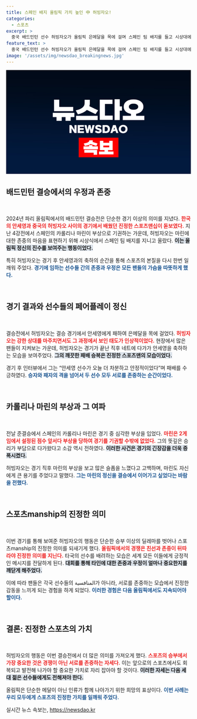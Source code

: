 ```yaml
---
title: 스페인 배지 올림픽 가치 높인 中 허빙자오!
categories:
  - 스포츠
excerpt: >
  중국 배드민턴 선수 허빙자오가 올림픽 은메달을 목에 걸며 스페인 팀 배지를 들고 시상대에 올라 진정한 스포츠맨 정신을 보여주었다. 부상으로 기권한 스페인 선수에 대한 존중의 표시로, 경기 후에도 패배를 깨끗이 받아들이며 눈물의 동료애를 드러냈다.
feature_text: >
  중국 배드민턴 선수 허빙자오가 올림픽 은메달을 목에 걸며 스페인 팀 배지를 들고 시상대에 올라 진정한 스포츠맨 정신을 보여주었다. 부상으로 기권한 스페인 선수에 대한 존중의 표시로, 경기 후에도 패배를 깨끗이 받아들이며 눈물의 동료애를 드러냈다.
image: '/assets/img/newsdao_breakingnews.jpg'
---
```


<p><img src="/assets/img/newsdao_breakingnews.jpg" alt="ontimetimes 속보" /></p>

<h2 data-ke-size="size26">배드민턴 결승에서의 우정과 존중</h2>

<p data-ke-size="size16">&nbsp;</p>

<p>2024년 파리 올림픽에서의 배드민턴 결승전은 단순한 경기 이상의 의미를 지녔다. <b><span style="color: #ee2323;">한국의 안세영과 중국의 허빙자오 사이의 경기에서 배웠던 진정한 스포츠맨십이 돋보였다.</span></b> 지난 4강전에서 스페인의 카롤리나 마린이 부상으로 기권하는 가운데, 허빙자오는 마린에 대한 존중의 마음을 표현하기 위해 시상식에서 스페인 팀 배지를 지니고 올랐다. <b><span style="background-color: #21538527;">이는 올림픽 정신의 진수를 보여주는 행동이었다.</span></b> </p>

<p>특히 허빙자오는 경기 후 안세영과의 축하의 순간을 통해 스포츠의 본질을 다시 한번 일깨워 주었다. <b><span style="color: #1a5490;">경기에 임하는 선수들 간의 존중과 우정은 모든 팬들의 가슴을 따뜻하게 했다.</span></b> </p>

<p data-ke-size="size16">&nbsp;</p>

<h2 data-ke-size="size26">경기 결과와 선수들의 페어플레이 정신</h2>

<p data-ke-size="size16">&nbsp;</p>

<p>결승전에서 허빙자오는 결승 경기에서 안세영에게 패하여 은메달을 목에 걸었다. <b><span style="color: #ee2323;">허빙자오는 강한 상대를 마주치면서도 그 과정에서 보인 태도가 인상적이었다.</span></b> 현장에서 많은 팬들이 지켜보는 가운데, 허빙자오는 경기가 끝난 직후 네트에 다가가 안세영을 축하하는 모습을 보여주었다. <b><span style="background-color: #21538527;">그의 깨끗한 패배 승복은 진정한 스포츠맨의 모습이었다.</span></b> </p>

<p>경기 후 인터뷰에서 그는 “안세영 선수가 오늘 더 차분하고 안정적이었다”며 패배를 수긍하였다. <b><span style="color: #1a5490;">승자와 패자의 격을 넘어서 두 선수 모두 서로를 존중하는 순간이었다.</span></b></p>

<p data-ke-size="size16">&nbsp;</p>

<h2 data-ke-size="size26">카롤리나 마린의 부상과 그 여파</h2>

<p data-ke-size="size16">&nbsp;</p>

<p>전날 준결승에서 스페인의 카롤리나 마린은 경기 중 심각한 부상을 입었다. <b><span style="color: #ee2323;">마린은 2게임에서 설정된 점수 앞서다 부상을 당하여 경기를 기권할 수밖에 없었다.</span></b> 그의 뜻깊은 승리가 부담으로 다가왔다고 소감 역시 전하였다. <b><span style="background-color: #21538527;">이러한 사건은 경기의 긴장감을 더욱 증폭시켰다.</span></b> </p>

<p>허빙자오는 경기 직후 마린의 부상을 보고 많은 슬픔을 느꼈다고 고백하며, 마린도 자신에게 큰 용기를 주었다고 말했다. <b><span style="color: #1a5490;">그는 마린의 정신을 결승에서 이어가고 싶었다는 바람을 전했다.</span></b></p>

<p data-ke-size="size16">&nbsp;</p>

<h2 data-ke-size="size26">스포츠manship의 진정한 의미</h2>

<p data-ke-size="size16">&nbsp;</p>

<p>이번 경기를 통해 보여준 허빙자오의 행동은 단순한 승부 이상의 딜레마를 벗어나 스포츠manship의 진정한 의미를 되새기게 했다. <b><span style="color: #ee2323;">올림픽에서의 경쟁은 친선과 존중이 뒤따라야 진정한 의미를 지닌다.</span></b> 타국의 선수를 배려하는 모습은 세계 모든 이들에게 긍정적인 메시지를 전달하게 된다. <b><span style="background-color: #21538527;">대회를 통해 타인에 대한 존중과 우정이 얼마나 중요한지를 깨닫게 해주었다.</span></b> </p>

<p>이에 따라 팬들은 각국 선수들의 المنافسية가 아니라, 서로를 존중하는 모습에서 진정한 감동을 느끼게 되는 경험을 하게 되었다. <b><span style="color: #1a5490;">이러한 경험은 다음 올림픽에서도 지속되어야 할이다.</span></b></p>

<p data-ke-size="size16">&nbsp;</p>

<h2 data-ke-size="size26">결론: 진정한 스포츠의 가치</h2>

<p data-ke-size="size16">&nbsp;</p>

<p>허빙자오의 행동은 이번 결승전에서 더 많은 의미를 가져오게 했다. <b><span style="color: #ee2323;">스포츠의 승부에서 가장 중요한 것은 경쟁이 아닌 서로를 존중하는 자세다.</span></b> 이는 앞으로의 스포츠에서도 회복되고 발전해 나가야 할 중요한 가치로 자리 잡아야 할 것이다. <b><span style="background-color: #21538527;">이러한 자세는 다음 세대 젊은 선수들에게도 전해져야 한다.</span></b> </p>

<p>올림픽은 단순한 메달이 아닌 인류가 함께 나아가기 위한 희망의 표상이다. <b><span style="color: #1a5490;">이번 사례는 우리 모두에게 스포츠의 진정한 가치를 일깨워 주었다.</span></b></p>
실시간 뉴스 속보는, <a href="https://newsdao.kr" rel="dofollow">https://newsdao.kr</a>


